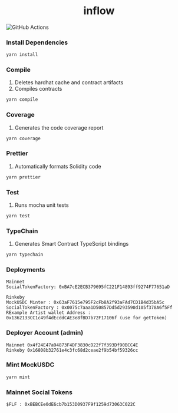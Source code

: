 # <h1 align="center"> inflow </h1>

![GitHub Actions](https://github.com/aegis-studio-dev/inflow/actions/workflows/node.js.yml/badge.svg)

### Install Dependencies

```sh
yarn install
```

### Compile

1. Deletes hardhat cache and contract artifacts
2. Compiles contracts

```sh
yarn compile
```

### Coverage

1. Generates the code coverage report

```sh
yarn coverage
```

### Prettier

1. Automatically formats Solidity code

```sh
yarn prettier
```

### Test

1. Runs mocha unit tests

```sh
yarn test
```

### TypeChain

1. Generates Smart Contract TypeScript bindings

```sh
yarn typechain
```

### Deployments 
```
Mainnet
SocialTokenFactory: 0xBA7cE2ECB379695fC221F14893ff9274F77651aD
```
```
Rinkeby
MockUSDC Minter : 0x63aF7615e795F2cFb8A2f93aFAd7CD1B4d35bA5c
SocialTokenFactory : 0x0075c7aaa1D50857Dd5d293590d105f378A6f5Ff
RExample Artist wallet Address : 0x1362133CC1c49f4dEcddCAE3e8fBD7b72F17106f (use for getToken)
```
### Deployer Account (admin)
```
Mainnet 0x4f24E47a94873F4DF3830cD22f7f393Df90BCC4E
Rinkeby 0x16808b32761e4c3fc68d2ceae2f9b54bf59326cc
```

### Mint MockUSDC

```sh
yarn mint
```
### Mainnet Social Tokens
```
$FLF : 0xBEBCEe0dE6cb7b153D0937F9f1259d73063C022C
```

